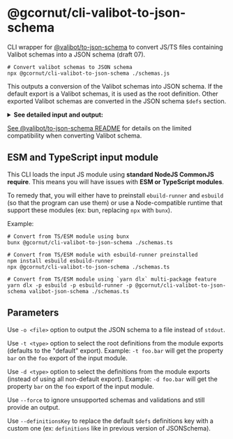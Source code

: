 # @gcornut/cli-valibot-to-json-schema

CLI wrapper for [@valibot/to-json-schema](https://github.com/fabian-hiller/valibot/tree/main/packages/to-json-schema) to convert JS/TS files containing Valibot schemas into a JSON schema (draft 07).

```shell
# Convert valibot schemas to JSON schema
npx @gcornut/cli-valibot-to-json-schema ./schemas.js
```

This outputs a conversion of the Valibot schemas into JSON schema. If the default export is a Valibot schemas, it is
used as
the root definition. Other exported Valibot schemas are converted in the JSON schema <code>$defs</code> section.

<details><summary><b>See detailed input and output:</b></summary>

_Input file `./schemas.js`_:

```js
import * as v from "valibot";

export const AString = v.string();
const AnObject = v.object({ aString: AString });
export default AnObject;
```

_Output conversion_:

```json
{
    "$schema": "http://json-schema.org/draft-07/schema#",
    "$defs": {
        "AString": {
            "type": "string"
        }
    },
    "properties": {
        "aString": {
            "$ref": "#/$defs/AString"
        }
    },
    "required": ["aString"],
    "type": "object"
}
```

`AnObject` is the default export in the source module, so it is converted as the root definition. `AString` is exported
separately, so it is exported to the `definitions` section.

</details>

[See @valibot/to-json-schema README](https://github.com/fabian-hiller/valibot/blob/main/packages/to-json-schema/README.md) for details on the limited compatibility when converting Valibot schema.

## ESM and TypeScript input module

This CLI loads the input JS module using **standard NodeJS CommonJS require**. This means you will
have issues with **ESM or TypeScript modules**.

To remedy that, you will either have to preinstall `ebuild-runner` and `esbuild` (so that the program can use them) or
use a Node-compatible runtime that support these modules (ex: bun, replacing `npx` with `bunx`).

Example:

```shell
# Convert from TS/ESM module using bunx
bunx @gcornut/cli-valibot-to-json-schema ./schemas.ts

# Convert from TS/ESM module with esbuild-runner preinstalled
npm install esbuild esbuild-runner
npx @gcornut/cli-valibot-to-json-schema ./schemas.ts

# Convert from TS/ESM module using `yarn dlx` multi-package feature
yarn dlx -p esbuild -p esbuild-runner -p @gcornut/cli-valibot-to-json-schema valibot-json-schema ./schemas.ts
```

## Parameters

Use `-o <file>` option to output the JSON schema to a file instead of `stdout`.

Use `-t <type>` option to select the root definitions from the module exports (defaults to the "default" export).
Example: `-t foo.bar` will get the property `bar` on the `foo` export of the input module.

Use `-d <type>` option to select the definitions from the module exports (instead of using all non-default export).
Example: `-d foo.bar` will get the property `bar` on the `foo` export of the input module.

Use `--force` to ignore unsupported schemas and validations and still provide an output.

Use `--definitionsKey` to replace the default `$defs` definitions key with a custom one (ex: `definitions` like in previous version of JSONSchema).
